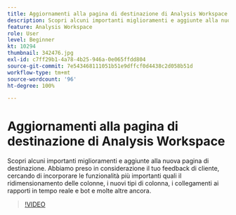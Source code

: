```yaml
---
title: Aggiornamenti alla pagina di destinazione di Analysis Workspace
description: Scopri alcuni importanti miglioramenti e aggiunte alla nuova pagina di destinazione. Abbiamo preso in considerazione il tuo feedback di cliente, cercando di incorporare le funzionalità più importanti quali il ridimensionamento delle colonne, i nuovi tipi di colonna, i collegamenti ai rapporti in tempo reale e bot e molte altre ancora.
feature: Analysis Workspace
role: User
level: Beginner
kt: 10294
thumbnail: 342476.jpg
exl-id: c7ff29b1-4a78-4b25-946a-0e065ffdd804
source-git-commit: 7e543468111051b51e9dffcf0d4438c2d058b51d
workflow-type: tm+mt
source-wordcount: '96'
ht-degree: 100%

---
```


# Aggiornamenti alla pagina di destinazione di Analysis Workspace

Scopri alcuni importanti miglioramenti e aggiunte alla nuova pagina di destinazione. Abbiamo preso in considerazione il tuo feedback di cliente, cercando di incorporare le funzionalità più importanti quali il ridimensionamento delle colonne, i nuovi tipi di colonna, i collegamenti ai rapporti in tempo reale e bot e molte altre ancora.

>[!VIDEO](https://video.tv.adobe.com/v/342476/?quality=12&learn=on)
